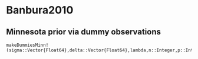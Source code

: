 # Banbura2010


## Minnesota prior via dummy observations
```@docs
makeDummiesMinn!(sigma::Vector{Float64},delta::Vector{Float64},lambda,n::Integer,p::Integer,epsi,Y_d1,X_d1)
```
